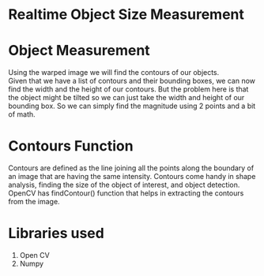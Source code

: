 # Realtime Object Size Measurement

# Object Measurement
Using the warped image we will find the contours of our objects.                                                
Given that we have a list of contours and their bounding boxes, we can now find the width and the height of our contours. But the problem here is that the object might be tilted so we can just take the width and height of our bounding box. So we can simply find the magnitude using 2 points and a bit of math.
 
 # Contours Function
 Contours are defined as the line joining all the points along the boundary of an image that are having the same intensity. Contours come handy in shape analysis, finding the size of the object of interest, and object detection. OpenCV has findContour() function that helps in extracting the contours from the image.

# Libraries used
1. Open CV
2. Numpy
